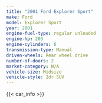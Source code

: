```yaml
---
title: "2001 Ford Explorer Sport"
make: Ford
model: Explorer Sport
year: 2001
engine-fuel-type: regular unleaded
engine-hp: 203
engine-cylinders: 6
transmission-type: Manual
driven-wheels: Rear wheel drive
number-of-doors: 2
market-category: N/A
vehicle-size: Midsize
vehicle-style: 2dr SUV
---
```


{{< car_info >}}
